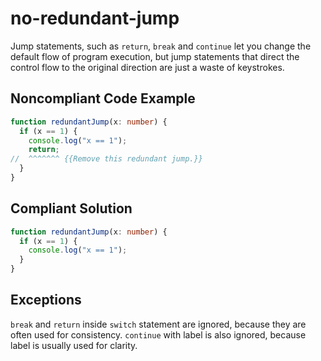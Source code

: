# no-redundant-jump

Jump statements, such as `return`, `break` and `continue` let you change the default flow of program execution,
but jump statements that direct the control flow to the original direction are just a waste of keystrokes.

## Noncompliant Code Example

```typescript
function redundantJump(x: number) {
  if (x == 1) {
    console.log("x == 1");
    return;
//  ^^^^^^^ {{Remove this redundant jump.}}
  }
}
```
## Compliant Solution

```typescript
function redundantJump(x: number) {
  if (x == 1) {
    console.log("x == 1");
  }
}
```
## Exceptions

`break` and `return` inside `switch` statement are ignored, because they are often used for consistency.
`continue` with label is also ignored, because label is usually used for clarity.


